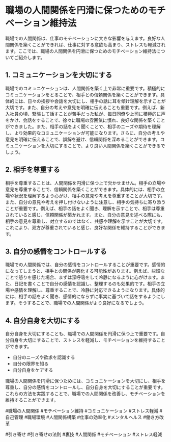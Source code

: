 # 職場の人間関係を円滑に保つためのモチベーション維持法

職場での人間関係は、仕事のモチベーションに大きな影響を与えます。良好な人間関係を築くことができれば、仕事に対する意欲も高まり、ストレスも軽減されます。ここでは、職場の人間関係を円滑に保つためのモチベーション維持法についてご紹介します。

## 1. コミュニケーションを大切にする
職場でのコミュニケーションは、人間関係を築く上で非常に重要です。積極的にコミュニケーションをとることで、相手との信頼関係を築くことができます。具体的には、日々の挨拶や会話を大切にし、相手の話に耳を傾け理解を示すことが大切です。また、自分の考えや意見を明確に伝えることも重要です。例えば、新入社員の頃、緊張して話すことが苦手だった私が、毎日同僚や上司に積極的に声をかけ、会話をすることで、徐々に職場の雰囲気に慣れ、良好な関係を築くことができました。また、相手の話をよく聞くことで、相手のニーズや期待を理解し、より効果的なコミュニケーションが可能になります。さらに、自分の考えや意見を明確に伝えることで、誤解を避け、信頼関係を深めることができます。コミュニケーションを大切にすることで、より良い人間関係を築くことができるでしょう。

## 2. 相手を尊重する
相手を尊重することは、人間関係を円滑に保つ上で欠かせません。相手の立場や意見を尊重することで、信頼関係を築くことができます。具体的には、相手の立場や状況を理解するよう心がけ、相手の意見や考えを尊重することが大切です。また、自分の意見や考えを押し付けないように注意し、相手の気持ちに寄り添うことが重要です。例えば、相手の話をよく聞き、理解を示すことで、相手は尊重されていると感じ、信頼関係が築かれます。また、自分の意見を述べる際にも、相手の意見を尊重し、対立するのではなく、共感や理解を示すことが大切です。これにより、双方が尊重されていると感じ、良好な関係を維持することができます。

## 3. 自分の感情をコントロールする
職場での人間関係では、自分の感情をコントロールすることが重要です。感情的になってしまうと、相手との関係が悪化する可能性があります。例えば、些細なことで怒りを感じた場合、まずは深呼吸をして冷静になるように心がけます。また、日記を書くことで自分の感情を認識し、整理するのも効果的です。相手の立場や感情を理解し、尊重することで、冷静に対応できるようになります。具体的には、相手の話をよく聞き、感情的にならずに事実に基づいて話をするようにします。そうすることで、職場での人間関係がより良好になるでしょう。

## 4. 自分自身を大切にする

自分自身を大切にすることも、職場での人間関係を円滑に保つ上で重要です。自分自身を大切にすることで、ストレスを軽減し、モチベーションを維持することができます。

*   自分のニーズや欲求を認識する
*   自分の限界を知る
*   自分自身をケアする

職場の人間関係を円滑に保つためには、コミュニケーションを大切にし、相手を尊重し、自分の感情をコントロールし、自分自身を大切にすることが重要です。これらの方法を実践することで、職場での人間関係を改善し、モチベーションを維持することができます。

#職場の人間関係 #モチベーション維持 #コミュニケーション #ストレス軽減 #自己管理 #職場環境 #人間関係構築 #仕事の効率化 #メンタルヘルス #働き方改革



#引き寄せ #引き寄せの法則 #裏技 #人間関係 #モチベーション #ストレス軽減
